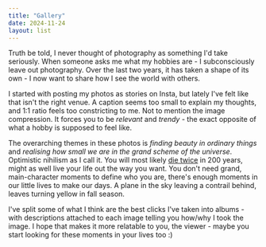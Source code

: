 ```yaml
---
title: "Gallery"
date: 2024-11-24
layout: list
---
```


Truth be told, I never thought of photography as something I'd take seriously. When someone asks me what my hobbies are - I subconsciously leave out photography. Over the last two years, it has taken a shape of its own - I now want to share how I see the world with others.

I started with posting my photos as stories on Insta, but lately I've felt like that isn't the right venue. A caption seems too small to explain my thoughts, and 1:1 ratio feels too constricting to me. Not to mention the image compression. It forces you to be _relevant_ and _trendy_ - the exact opposite of what a hobby is supposed to feel like.

The overarching themes in these photos is _finding beauty in ordinary things_ and _realising how small we are in the grand scheme of the universe_. Optimistic nihilism as I call it. You will most likely [die twice](https://www.goodreads.com/quotes/9556005-every-man-has-two-deaths-when-he-is-buried-in) in 200 years, might as well live your life out the way you want. You don't need grand, main-character moments to define who you are, there's enough moments in our little lives to make our days. A plane in the sky leaving a contrail behind, leaves turning yellow in fall season.

I've split some of what I think are the best clicks I've taken into albums - with descriptions attached to each image telling you how/why I took the image. I hope that makes it more relatable to you, the viewer - maybe you start looking for these moments in your lives too :)
